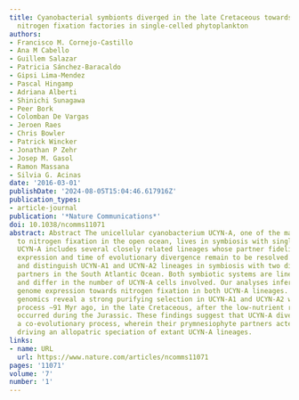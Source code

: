 ```yaml
---
title: Cyanobacterial symbionts diverged in the late Cretaceous towards lineage-specific
  nitrogen fixation factories in single-celled phytoplankton
authors:
- Francisco M. Cornejo-Castillo
- Ana M Cabello
- Guillem Salazar
- Patricia Sánchez-Baracaldo
- Gipsi Lima-Mendez
- Pascal Hingamp
- Adriana Alberti
- Shinichi Sunagawa
- Peer Bork
- Colomban De Vargas
- Jeroen Raes
- Chris Bowler
- Patrick Wincker
- Jonathan P Zehr
- Josep M. Gasol
- Ramon Massana
- Silvia G. Acinas
date: '2016-03-01'
publishDate: '2024-08-05T15:04:46.617916Z'
publication_types:
- article-journal
publication: '*Nature Communications*'
doi: 10.1038/ncomms11071
abstract: Abstract The unicellular cyanobacterium UCYN-A, one of the major contributors
  to nitrogen fixation in the open ocean, lives in symbiosis with single-celled phytoplankton.
  UCYN-A includes several closely related lineages whose partner fidelity, genome-wide
  expression and time of evolutionary divergence remain to be resolved. Here we detect
  and distinguish UCYN-A1 and UCYN-A2 lineages in symbiosis with two distinct prymnesiophyte
  partners in the South Atlantic Ocean. Both symbiotic systems are lineage specific
  and differ in the number of UCYN-A cells involved. Our analyses infer a streamlined
  genome expression towards nitrogen fixation in both UCYN-A lineages. Comparative
  genomics reveal a strong purifying selection in UCYN-A1 and UCYN-A2 with a diversification
  process ∼91 Myr ago, in the late Cretaceous, after the low-nutrient regime period
  occurred during the Jurassic. These findings suggest that UCYN-A diversified in
  a co-evolutionary process, wherein their prymnesiophyte partners acted as a barrier
  driving an allopatric speciation of extant UCYN-A lineages.
links:
- name: URL
  url: https://www.nature.com/articles/ncomms11071
pages: '11071'
volume: '7'
number: '1'
---
```

